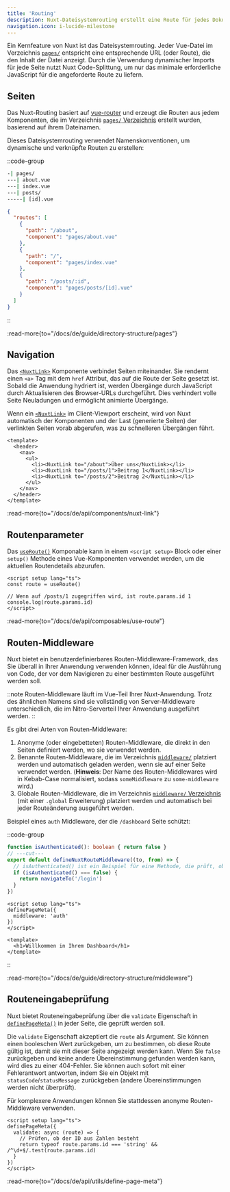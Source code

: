 ```yaml
---
title: 'Routing'
description: Nuxt-Dateisystemrouting erstellt eine Route für jedes Dokument im Verzeichnis `pages/`.
navigation.icon: i-lucide-milestone
---
```


Ein Kernfeature von Nuxt ist das Dateisystemrouting. Jeder Vue-Datei im Verzeichnis [`pages/`](/docs/de/guide/directory-structure/pages) entspricht eine entsprechende URL (oder Route), die den Inhalt der Datei anzeigt. Durch die Verwendung dynamischer Imports für jede Seite nutzt Nuxt Code-Splittung, um nur das minimale erforderliche JavaScript für die angeforderte Route zu liefern.

## Seiten

Das Nuxt-Routing basiert auf [vue-router](https://router.vuejs.org) und erzeugt die Routen aus jedem Komponenten, die im Verzeichnis [`pages/` Verzeichnis](/docs/de/guide/directory-structure/pages) erstellt wurden, basierend auf ihrem Dateinamen.

Dieses Dateisystemrouting verwendet Namenskonventionen, um dynamische und verknüpfte Routen zu erstellen:

::code-group

```bash [Verzeichnisstruktur]
-| pages/
---| about.vue
---| index.vue
---| posts/
-----| [id].vue
```

```json [Generierter Routen-Datei]
{
  "routes": [
    {
      "path": "/about",
      "component": "pages/about.vue"
    },
    {
      "path": "/",
      "component": "pages/index.vue"
    },
    {
      "path": "/posts/:id",
      "component": "pages/posts/[id].vue"
    }
  ]
}
```

::

:read-more{to="/docs/de/guide/directory-structure/pages"}

## Navigation

Das [`<NuxtLink>`](/docs/de/api/components/nuxt-link) Komponente verbindet Seiten miteinander. Sie rendernt einen `<a>` Tag mit dem `href` Attribut, das auf die Route der Seite gesetzt ist. Sobald die Anwendung hydriert ist, werden Übergänge durch JavaScript durch Aktualisieren des Browser-URLs durchgeführt. Dies verhindert volle Seite Neuladungen und ermöglicht animierte Übergänge.

Wenn ein [`<NuxtLink>`](/docs/de/api/components/nuxt-link) im Client-Viewport erscheint, wird von Nuxt automatisch der Komponenten und der Last (generierte Seiten) der verlinkten Seiten vorab abgerufen, was zu schnelleren Übergängen führt.

```vue [pages/app.vue]
<template>
  <header>
    <nav>
      <ul>
        <li><NuxtLink to="/about">Über uns</NuxtLink></li>
        <li><NuxtLink to="/posts/1">Beitrag 1</NuxtLink></li>
        <li><NuxtLink to="/posts/2">Beitrag 2</NuxtLink></li>
      </ul>
    </nav>
  </header>
</template>
```

:read-more{to="/docs/de/api/components/nuxt-link"}

## Routenparameter

Das [`useRoute()`](/docs/de/api/composables/use-route) Komponable kann in einem `<script setup>` Block oder einer `setup()` Methode eines Vue-Komponenten verwendet werden, um die aktuellen Routendetails abzurufen.

```vue twoslash [pages/posts/[id\\].vue]
<script setup lang="ts">
const route = useRoute()

// Wenn auf /posts/1 zugegriffen wird, ist route.params.id 1
console.log(route.params.id)
</script>
```

:read-more{to="/docs/de/api/composables/use-route"}

## Routen-Middleware

Nuxt bietet ein benutzerdefinierbares Routen-Middleware-Framework, das Sie überall in Ihrer Anwendung verwenden können, ideal für die Ausführung von Code, der vor dem Navigieren zu einer bestimmten Route ausgeführt werden soll.

::note
Routen-Middleware läuft im Vue-Teil Ihrer Nuxt-Anwendung. Trotz des ähnlichen Namens sind sie vollständig von Server-Middleware unterschiedlich, die im Nitro-Serverteil Ihrer Anwendung ausgeführt werden.
::

Es gibt drei Arten von Routen-Middleware:

1. Anonyme (oder eingebetteten) Routen-Middleware, die direkt in den Seiten definiert werden, wo sie verwendet werden.
2. Benannte Routen-Middleware, die im Verzeichnis [`middleware/`](/docs/de/guide/directory-structure/middleware) platziert werden und automatisch geladen werden, wenn sie auf einer Seite verwendet werden. (**Hinweis**: Der Name des Routen-Middlewares wird in Kebab-Case normalisiert, sodass `someMiddleware` zu `some-middleware` wird.)
3. Globale Routen-Middleware, die im Verzeichnis [`middleware/` Verzeichnis](/docs/de/guide/directory-structure/middleware) (mit einer `.global` Erweiterung) platziert werden und automatisch bei jeder Routeänderung ausgeführt werden.

Beispiel eines `auth` Middleware, der die `/dashboard` Seite schützt:

::code-group

```ts twoslash [middleware/auth.ts]
function isAuthenticated(): boolean { return false }
// ---cut---
export default defineNuxtRouteMiddleware((to, from) => {
  // isAuthenticated() ist ein Beispiel für eine Methode, die prüft, ob ein Benutzer angemeldet ist
  if (isAuthenticated() === false) {
    return navigateTo('/login')
  }
})
```

```vue twoslash [pages/dashboard.vue]
<script setup lang="ts">
definePageMeta({
  middleware: 'auth'
})
</script>

<template>
  <h1>Willkommen in Ihrem Dashboard</h1>
</template>
```

::

:read-more{to="/docs/de/guide/directory-structure/middleware"}

## Routeneingabeprüfung

Nuxt bietet Routeneingabeprüfung über die `validate` Eigenschaft in [`definePageMeta()`](/docs/de/api/utils/define-page-meta) in jeder Seite, die geprüft werden soll.

Die `validate` Eigenschaft akzeptiert die `route` als Argument. Sie können einen booleschen Wert zurückgeben, um zu bestimmen, ob diese Route gültig ist, damit sie mit dieser Seite angezeigt werden kann. Wenn Sie `false` zurückgeben und keine andere Übereinstimmung gefunden werden kann, wird dies zu einer 404-Fehler. Sie können auch sofort mit einer Fehlerantwort antworten, indem Sie ein Objekt mit `statusCode`/`statusMessage` zurückgeben (andere Übereinstimmungen werden nicht überprüft).

Für komplexere Anwendungen können Sie stattdessen anonyme Routen-Middleware verwenden.

```vue twoslash [pages/posts/[id\\].vue]
<script setup lang="ts">
definePageMeta({
  validate: async (route) => {
    // Prüfen, ob der ID aus Zahlen besteht
    return typeof route.params.id === 'string' && /^\d+$/.test(route.params.id)
  }
})
</script>
```

:read-more{to="/docs/de/api/utils/define-page-meta"}